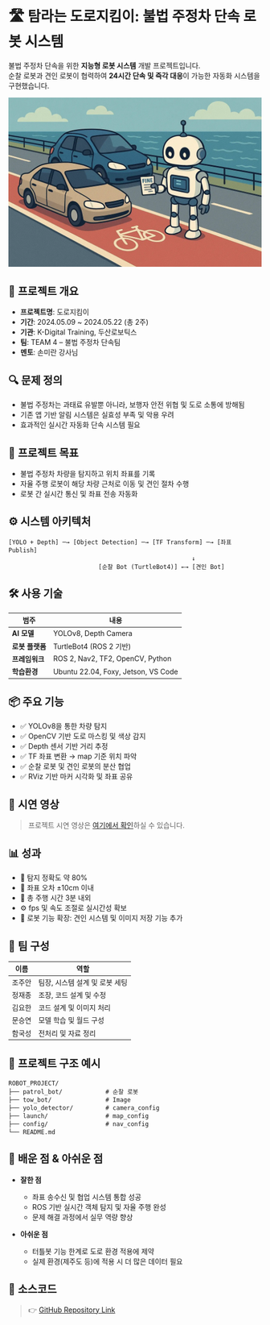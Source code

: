 
# 🛣️ 탐라는 도로지킴이: 불법 주정차 단속 로봇 시스템

불법 주정차 단속을 위한 **지능형 로봇 시스템** 개발 프로젝트입니다.  
순찰 로봇과 견인 로봇이 협력하여 **24시간 단속 및 즉각 대응**이 가능한 자동화 시스템을 구현했습니다.

![프로젝트 로고 또는 이미지](patrol_bot/Image/robot_ai.png)

## 📌 프로젝트 개요

- **프로젝트명**: 도로지킴이
- **기간**: 2024.05.09 ~ 2024.05.22 (총 2주)
- **기관**: K-Digital Training, 두산로보틱스
- **팀**: TEAM 4 – 불법 주정차 단속팀  
- **멘토**: 손미란 강사님

## 🔍 문제 정의

- 불법 주정차는 과태료 유발뿐 아니라, 보행자 안전 위협 및 도로 소통에 방해됨
- 기존 앱 기반 알림 시스템은 실효성 부족 및 악용 우려
- 효과적인 실시간 자동화 단속 시스템 필요

## 🎯 프로젝트 목표

- 불법 주정차 차량을 탐지하고 위치 좌표를 기록
- 자율 주행 로봇이 해당 차량 근처로 이동 및 견인 절차 수행
- 로봇 간 실시간 통신 및 좌표 전송 자동화

## ⚙️ 시스템 아키텍처

```
[YOLO + Depth] ─→ [Object Detection] ─→ [TF Transform] ─→ [좌표 Publish]
                                                   ↓
                         [순찰 Bot (TurtleBot4)] ←→ [견인 Bot]
```

## 🛠 사용 기술

| 범주           | 내용                                         |
|----------------|----------------------------------------------|
| **AI 모델**     | YOLOv8, Depth Camera                         |
| **로봇 플랫폼** | TurtleBot4 (ROS 2 기반)                     |
| **프레임워크**   | ROS 2, Nav2, TF2, OpenCV, Python            |
| **학습환경**    | Ubuntu 22.04, Foxy, Jetson, VS Code         |

## 📦 주요 기능

- ✅ YOLOv8을 통한 차량 탐지
- ✅ OpenCV 기반 도로 마스킹 및 색상 감지
- ✅ Depth 센서 기반 거리 추정
- ✅ TF 좌표 변환 → map 기준 위치 파악
- ✅ 순찰 로봇 및 견인 로봇의 분산 협업
- ✅ RViz 기반 마커 시각화 및 좌표 공유

## 🎥 시연 영상

> 프로젝트 시연 영상은 [여기에서 확인](https://www.youtube.com/shorts/tp9fruPbt54)하실 수 있습니다.

## 📊 성과

- 🏁 탐지 정확도 약 80%
- 🛑 좌표 오차 ±10cm 이내
- 🚗 총 주행 시간 3분 내외
- ⚙️ fps 및 속도 조절로 실시간성 확보
- 🤖 로봇 기능 확장: 견인 시스템 및 이미지 저장 기능 추가

## 👥 팀 구성

| 이름     | 역할                                  |
|----------|---------------------------------------|
| 조주안   | 팀장, 시스템 설계 및 로봇 세팅        |
| 정재종   | 조장, 코드 설계 및 수정               |
| 김요한   | 코드 설계 및 이미지 처리              |
| 문승연   | 모델 학습 및 월드 구성                |
| 함국성   | 전처리 및 자료 정리                   |

## 📂 프로젝트 구조 예시

```
ROBOT_PROJECT/
├── patrol_bot/            # 순찰 로봇
├── tow_bot/               # Image
├── yolo_detector/         # camera_config
├── launch/                # map_config
├── config/                # nav_config
└── README.md
```

## 🧠 배운 점 & 아쉬운 점

- **잘한 점**
  - 좌표 송수신 및 협업 시스템 통합 성공
  - ROS 기반 실시간 객체 탐지 및 자율 주행 완성
  - 문제 해결 과정에서 실무 역량 향상

- **아쉬운 점**
  - 터틀봇 기능 한계로 도로 환경 적용에 제약
  - 실제 환경(제주도 등)에 적용 시 더 많은 데이터 필요

## 📎 소스코드

> 👉 [GitHub Repository Link](https://github.com/your-project-url)
